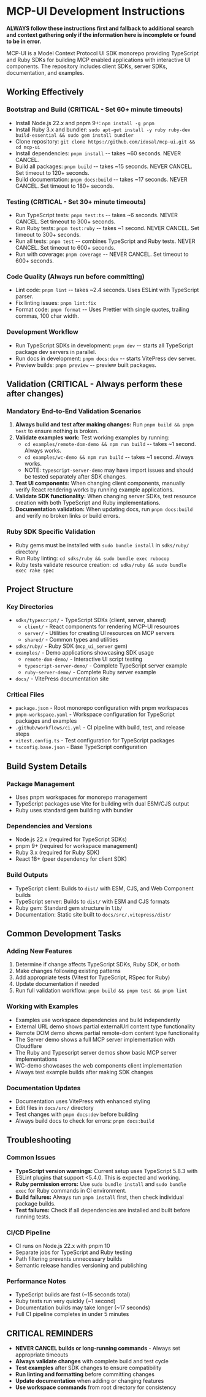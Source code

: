# MCP-UI Development Instructions

**ALWAYS follow these instructions first and fallback to additional search and context gathering only if the information here is incomplete or found to be in error.**

MCP-UI is a Model Context Protocol UI SDK monorepo providing TypeScript and Ruby SDKs for building MCP enabled applications with interactive UI components. The repository includes client SDKs, server SDKs, documentation, and examples.

## Working Effectively

### Bootstrap and Build (CRITICAL - Set 60+ minute timeouts)
- Install Node.js 22.x and pnpm 9+: `npm install -g pnpm`
- Install Ruby 3.x and bundler: `sudo apt-get install -y ruby ruby-dev build-essential && sudo gem install bundler`
- Clone repository: `git clone https://github.com/idosal/mcp-ui.git && cd mcp-ui`
- Install dependencies: `pnpm install` -- takes ~60 seconds. NEVER CANCEL.
- Build all packages: `pnpm build` -- takes ~15 seconds. NEVER CANCEL. Set timeout to 120+ seconds.
- Build documentation: `pnpm docs:build` -- takes ~17 seconds. NEVER CANCEL. Set timeout to 180+ seconds.

### Testing (CRITICAL - Set 30+ minute timeouts)
- Run TypeScript tests: `pnpm test:ts` -- takes ~6 seconds. NEVER CANCEL. Set timeout to 300+ seconds.
- Run Ruby tests: `pnpm test:ruby` -- takes ~1 second. NEVER CANCEL. Set timeout to 300+ seconds.
- Run all tests: `pnpm test` -- combines TypeScript and Ruby tests. NEVER CANCEL. Set timeout to 600+ seconds.
- Run with coverage: `pnpm coverage` -- NEVER CANCEL. Set timeout to 600+ seconds.

### Code Quality (Always run before committing)
- Lint code: `pnpm lint` -- takes ~2.4 seconds. Uses ESLint with TypeScript parser.
- Fix linting issues: `pnpm lint:fix`
- Format code: `pnpm format` -- Uses Prettier with single quotes, trailing commas, 100 char width.

### Development Workflow
- Run TypeScript SDKs in development: `pnpm dev` -- starts all TypeScript package dev servers in parallel.
- Run docs in development: `pnpm docs:dev` -- starts VitePress dev server.
- Preview builds: `pnpm preview` -- preview built packages.

## Validation (CRITICAL - Always perform these after changes)

### Mandatory End-to-End Validation Scenarios
1. **Always build and test after making changes:** Run `pnpm build && pnpm test` to ensure nothing is broken.
2. **Validate examples work:** Test working examples by running:
   - `cd examples/remote-dom-demo && npm run build` -- takes ~1 second. Always works.
   - `cd examples/wc-demo && npm run build` -- takes ~1 second. Always works.
   - NOTE: `typescript-server-demo` may have import issues and should be tested separately after SDK changes.
3. **Test UI components:** When changing client components, manually verify React rendering works by running example applications.
4. **Validate SDK functionality:** When changing server SDKs, test resource creation with both TypeScript and Ruby implementations.
5. **Documentation validation:** When updating docs, run `pnpm docs:build` and verify no broken links or build errors.

### Ruby SDK Specific Validation
- Ruby gems must be installed with `sudo bundle install` in `sdks/ruby/` directory
- Run Ruby linting: `cd sdks/ruby && sudo bundle exec rubocop`
- Ruby tests validate resource creation: `cd sdks/ruby && sudo bundle exec rake spec`

## Project Structure

### Key Directories
- `sdks/typescript/` - TypeScript SDKs (client, server, shared)
  - `client/` - React components for rendering MCP-UI resources
  - `server/` - Utilities for creating UI resources on MCP servers
  - `shared/` - Common types and utilities
- `sdks/ruby/` - Ruby SDK (`mcp_ui_server` gem)
- `examples/` - Demo applications showcasing SDK usage
  - `remote-dom-demo/` - Interactive UI script testing
  - `typescript-server-demo/` - Complete TypeScript server example
  - `ruby-server-demo/` - Complete Ruby server example
- `docs/` - VitePress documentation site

### Critical Files
- `package.json` - Root monorepo configuration with pnpm workspaces
- `pnpm-workspace.yaml` - Workspace configuration for TypeScript packages and examples
- `.github/workflows/ci.yml` - CI pipeline with build, test, and release steps
- `vitest.config.ts` - Test configuration for TypeScript packages
- `tsconfig.base.json` - Base TypeScript configuration

## Build System Details

### Package Management
- Uses pnpm workspaces for monorepo management
- TypeScript packages use Vite for building with dual ESM/CJS output
- Ruby uses standard gem building with bundler

### Dependencies and Versions
- Node.js 22.x (required for TypeScript SDKs)
- pnpm 9+ (required for workspace management)
- Ruby 3.x (required for Ruby SDK)
- React 18+ (peer dependency for client SDK)

### Build Outputs
- TypeScript client: Builds to `dist/` with ESM, CJS, and Web Component builds
- TypeScript server: Builds to `dist/` with ESM and CJS formats
- Ruby gem: Standard gem structure in `lib/`
- Documentation: Static site built to `docs/src/.vitepress/dist/`

## Common Development Tasks

### Adding New Features
1. Determine if change affects TypeScript SDKs, Ruby SDK, or both
2. Make changes following existing patterns
3. Add appropriate tests (Vitest for TypeScript, RSpec for Ruby)
4. Update documentation if needed
5. Run full validation workflow: `pnpm build && pnpm test && pnpm lint`

### Working with Examples
- Examples use workspace dependencies and build independently
- External URL demo shows partial externalUrl content type functionality
- Remote DOM demo shows partial remote-dom content type functionality
- The Server demo shows a full MCP server implementation with Cloudflare
- The Ruby and Typescript server demos show basic MCP server implementations
- WC-demo showcases the web components client implementation
- Always test example builds after making SDK changes

### Documentation Updates
- Documentation uses VitePress with enhanced styling
- Edit files in `docs/src/` directory
- Test changes with `pnpm docs:dev` before building
- Always build docs to check for errors: `pnpm docs:build`

## Troubleshooting

### Common Issues
- **TypeScript version warnings:** Current setup uses TypeScript 5.8.3 with ESLint plugins that support <5.4.0. This is expected and working.
- **Ruby permission errors:** Use `sudo bundle install` and `sudo bundle exec` for Ruby commands in CI environment.
- **Build failures:** Always run `pnpm install` first, then check individual package builds.
- **Test failures:** Check if all dependencies are installed and built before running tests.

### CI/CD Pipeline
- CI runs on Node.js 22.x with pnpm 10
- Separate jobs for TypeScript and Ruby testing
- Path filtering prevents unnecessary builds
- Semantic release handles versioning and publishing

### Performance Notes
- TypeScript builds are fast (~15 seconds total)
- Ruby tests run very quickly (~1 second)
- Documentation builds may take longer (~17 seconds)
- Full CI pipeline completes in under 5 minutes

## CRITICAL REMINDERS
- **NEVER CANCEL builds or long-running commands** - Always set appropriate timeouts
- **Always validate changes** with complete build and test cycle
- **Test examples** after SDK changes to ensure compatibility
- **Run linting and formatting** before committing changes
- **Update documentation** when adding or changing features
- **Use workspace commands** from root directory for consistency
